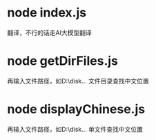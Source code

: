 # node index.js 
翻译，不行的话走AI大模型翻译

# node getDirFiles.js  
再输入文件路径，如D:\disk...  文件目录查找中文位置

# node displayChinese.js  
再输入文件路径，如D:\disk...  单文件查找中文位置

